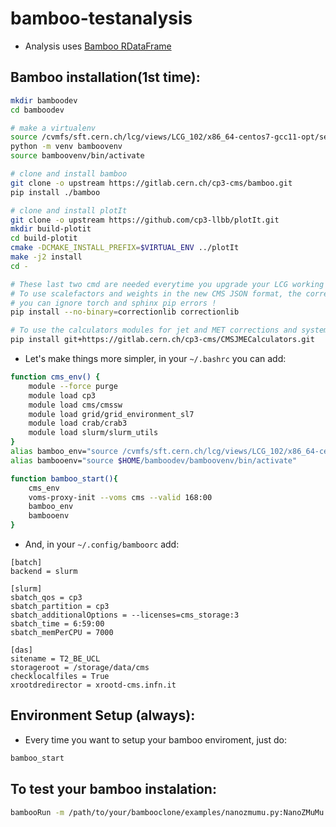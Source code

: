 # bamboo-testanalysis
- Analysis uses [Bamboo RDataFrame](https://bamboo-hep.readthedocs.io/en/latest/index.html)

## Bamboo installation(1st time):
```bash
mkdir bamboodev
cd bamboodev

# make a virtualenv
source /cvmfs/sft.cern.ch/lcg/views/LCG_102/x86_64-centos7-gcc11-opt/setup.sh
python -m venv bamboovenv
source bamboovenv/bin/activate

# clone and install bamboo
git clone -o upstream https://gitlab.cern.ch/cp3-cms/bamboo.git
pip install ./bamboo

# clone and install plotIt
git clone -o upstream https://github.com/cp3-llbb/plotIt.git
mkdir build-plotit
cd build-plotit
cmake -DCMAKE_INSTALL_PREFIX=$VIRTUAL_ENV ../plotIt
make -j2 install
cd -

# These last two cmd are needed everytime you upgrade your LCG working version!
# To use scalefactors and weights in the new CMS JSON format, the correctionlib package should be installed with
# you can ignore torch and sphinx pip errors !
pip install --no-binary=correctionlib correctionlib

# To use the calculators modules for jet and MET corrections and systematic variations
pip install git+https://gitlab.cern.ch/cp3-cms/CMSJMECalculators.git
```
- Let's make things more simpler, in your ``~/.bashrc`` you can add:
```bash
function cms_env() {
    module --force purge
    module load cp3
    module load cms/cmssw
    module load grid/grid_environment_sl7
    module load crab/crab3
    module load slurm/slurm_utils
}
alias bamboo_env="source /cvmfs/sft.cern.ch/lcg/views/LCG_102/x86_64-centos7-gcc11-opt/setup.sh"
alias bambooenv="source $HOME/bamboodev/bamboovenv/bin/activate"

function bamboo_start(){
    cms_env
    voms-proxy-init --voms cms --valid 168:00
    bamboo_env
    bambooenv
}
```
- And, in your ``~/.config/bamboorc`` add:
```
[batch]
backend = slurm

[slurm]
sbatch_qos = cp3
sbatch_partition = cp3
sbatch_additionalOptions = --licenses=cms_storage:3
sbatch_time = 6:59:00
sbatch_memPerCPU = 7000

[das]
sitename = T2_BE_UCL
storageroot = /storage/data/cms
checklocalfiles = True
xrootdredirector = xrootd-cms.infn.it
```
## Environment Setup (always):
- Every time you want to setup your bamboo enviroment, just do:
```bash
bamboo_start
```
## To test your bamboo instalation:
```bash
bambooRun -m /path/to/your/bambooclone/examples/nanozmumu.py:NanoZMuMu /path/to/your/bambooclone/examples/test1.yml -o test1
```
